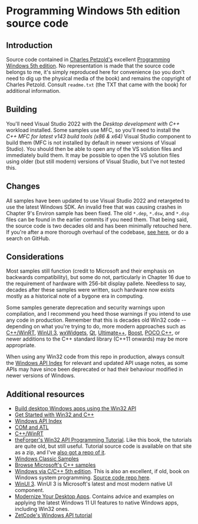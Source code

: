 # Programming Windows 5th edition source code

## Introduction

Source code contained in [Charles Petzold's](https://www.charlespetzold.com/) excellent [Programming Windows 5th edition](http://www.charlespetzold.com/pw5/). No representation is made that the source code belongs to me, it's simply reproduced here for convenience (so you don't need to dig up the physical media of the book) and remains the copyright of Charles Petzold. Consult `readme.txt` (the TXT that came with the book) for additional information.

## Building

You'll need Visual Studio 2022 with the _Desktop development with C++_ workload installed. Some samples use MFC, so you'll need to install the _C++ MFC for latest v143 build tools (x86 & x64)_ Visual Studio component to build them (MFC is not installed by default in newer versions of Visual Studio). You should then be able to open any of the VS solution files and immediately build them. It may be possible to open the VS solution files using older (but still modern) versions of Visual Studio, but I've not tested this.

## Changes

All samples have been updated to use Visual Studio 2022 and retargeted to use the latest Windows SDK. An invalid free that was causing crashes in Chapter 9's Environ sample has been fixed. The old `*.dep`, `*.dsw`, and `*.dsp` files can be found in the earlier commits if you need them. That being said, the source code is two decades old and has been minimally retouched here. If you're after a more thorough overhaul of the codebase, [see here](https://github.com/recombinant/petzold-pw5e), or do a search on GitHub.

## Considerations

Most samples still function (credit to Microsoft and their emphasis on backwards compatibility), but some do not, particularly in Chapter 16 due to the requirement of hardware with 256-bit display pallete. Needless to say, decades after these samples were written, such hardware now exists mostly as a historical note of a bygone era in computing.

Some samples generate deprecation and security warnings upon compilation, and I recommend you heed those warnings if you intend to use any code in production. Remember that this is decades old Win32 code -- depending on what you're trying to do, more modern approaches such as [C++/WinRT](https://docs.microsoft.com/en-us/archive/msdn-magazine/2017/january/c-introducing-c-winrt), [WinUI 3](https://docs.microsoft.com/en-us/windows/apps/winui/winui3/), [wxWidgets](https://www.wxwidgets.org/), [Qt](https://www.qt.io/), [Ultimate++](https://www.ultimatepp.org/), [Boost](https://www.boost.org/), [POCO C++](https://pocoproject.org/), or newer additions to the C++ standard library (C++11 onwards) may be more appropriate.

When using any Win32 code from this repo in production, always consult the [Windows API Index](https://docs.microsoft.com/en-us/windows/win32/apiindex/windows-api-list) for relevant and updated API usage notes, as some APIs may have since been deprecated or had their behaviour modified in newer versions of Windows.

## Additional resources

* [Build desktop Windows apps using the Win32 API](https://docs.microsoft.com/en-us/windows/win32/)
* [Get Started with Win32 and C++](https://docs.microsoft.com/en-us/windows/win32/learnwin32/learn-to-program-for-windows)
* [Windows API Index](https://docs.microsoft.com/en-us/windows/win32/apiindex/windows-api-list)
* [COM and ATL](https://docs.microsoft.com/en-us/cpp/atl/introduction-to-com-and-atl)
* [C++/WinRT](https://docs.microsoft.com/en-us/windows/uwp/cpp-and-winrt-apis/)
* [theForger's Win32 API Programming Tutorial](http://www.winprog.org/tutorial/). Like this book, the tutorials are quite old, but still useful. Tutorial source code is available on that site as a zip, and I've [also got a repo of it](https://github.com/yottaawesome/forger-win32-tutorial).
* [Windows Classic Samples](https://github.com/microsoft/Windows-classic-samples)
* [Browse Microsoft's C++ samples](https://docs.microsoft.com/en-us/samples/browse/?languages=cpp)
* [Windows via C/C++ 5th edition](https://www.microsoftpressstore.com/store/windows-via-c-c-plus-plus-9780735639218). This is also an excellent, if old, book on Windows system programming. [Source code repo here](https://github.com/yottaawesome/windows-via-c-cpp).
* [WinUI 3](https://docs.microsoft.com/en-us/windows/apps/winui/winui3/). WinUI 3 is Microsoft's latest and most modern native UI component.
* [Modernize Your Desktop Apps](https://docs.microsoft.com/en-us/windows/apps/desktop/modernize/). Contains advice and examples on applying the latest Windows 11 UI features to native Windows apps, including Win32 ones.
* [ZetCode's Windows API tutorial](https://zetcode.com/gui/winapi/)
